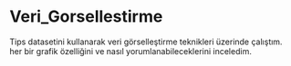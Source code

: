 # Veri_Gorsellestirme
 Tips datasetini kullanarak veri görselleştirme teknikleri üzerinde çalıştım. her bir grafik özelliğini ve nasıl yorumlanabileceklerini inceledim.
